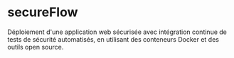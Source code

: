 # secureFlow
Déploiement d'une application web sécurisée avec intégration continue de tests de sécurité automatisés, en utilisant des conteneurs Docker et des outils open source.
